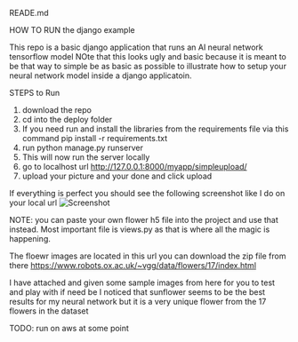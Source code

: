 READE.md                                                                             

HOW TO RUN the django example

This repo is a basic django application that runs an AI neural network tensorflow model
NOte that this looks ugly and basic because it is meant to be that way to simple be as basic as possible
to illustrate how to setup your neural network model inside a django applicatoin.

STEPS to Run
1. download the repo
2. cd into the deploy folder
3. If you need run and install the libraries from the requirements file via this command  pip install -r requirements.txt
3. run python manage.py runserver
4. This will now run the server locally
5. go to localhost url http://127.0.0.1:8000/myapp/simpleupload/
6. upload your picture and your done and click upload

If everything is perfect you should see the following screenshot like I do on  your local url
![Screenshot](/example_pics/Screenshot.png)

NOTE: you can paste your own flower h5 file into the project and use that instead.
Most important file is views.py as that is where all the magic is happening.

The floewr images are located in this url you can download the zip file from there
https://www.robots.ox.ac.uk/~vgg/data/flowers/17/index.html


I have attached and given some sample images from here for you to test and play with if need be
I noticed that sunflower seems to be the best results for my neural network but it is a very unique flower from the 17 flowers in the dataset

TODO:
run on aws at some point


